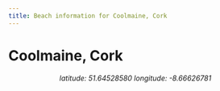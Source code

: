 ```yaml
---
title: Beach information for Coolmaine, Cork
---
```

# Coolmaine, Cork 

<div align="center"><i>latitude: 51.64528580 longitude: -8.66626781</i></div>